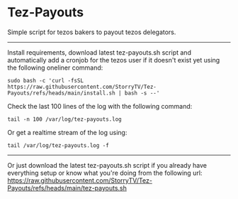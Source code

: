 # Tez-Payouts
Simple script for tezos bakers to payout tezos delegators.

----------

Install requirements, download latest tez-payouts.sh script and automatically add a cronjob for the tezos user if it doesn't exist yet using the following oneliner command: 
```
sudo bash -c 'curl -fsSL https://raw.githubusercontent.com/StorryTV/Tez-Payouts/refs/heads/main/install.sh | bash -s --'
```

Check the last 100 lines of the log with the following command:
```
tail -n 100 /var/log/tez-payouts.log
```

Or get a realtime stream of the log using:
```
tail /var/log/tez-payouts.log -f
```

----------

Or just download the latest tez-payouts.sh script if you already have everything setup or know what you're doing from the following url: https://raw.githubusercontent.com/StorryTV/Tez-Payouts/refs/heads/main/tez-payouts.sh

